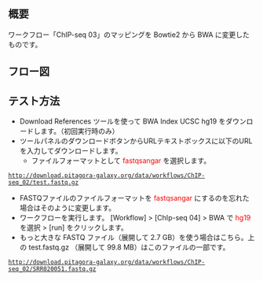 
概要
----

ワークフロー「ChIP-seq 03」のマッピングを Bowtie2 から BWA に変更したものです。

フロー図
--------

テスト方法
----------

-   Download References ツールを使って BWA Index UCSC hg19 をダウンロードします。（初回実行時のみ）
-   ツールパネルのダウンロードボタンからURLテキストボックスに以下のURLを入力してダウンロードします。
    -   ファイルフォーマットとして <span style="color: red">fastqsangar</span> を選択します。

[`http://download.pitagora-galaxy.org/data/workflows/ChIP-seq_02/test.fastq.gz`](http://download.pitagora-galaxy.org/data/workflows/ChIP-seq_02/test.fastq.gz)

-   FASTQファイルのファイルフォーマットを <span style="color: red">fastqsangar</span> にするのを忘れた場合はそのように変更します。
-   ワークフローを実行します。 \[Workflow\] &gt; \[ChIp-seq 04\] &gt; BWA で <span style="color: red">hg19</span> を選択 &gt; \[run\] をクリックします。
-   もっと大きな FASTQ ファイル（展開して 2.7 GB）を使う場合はこちら。上の test.fastq.gz （展開して 99.8 MB）はこのファイルの一部です。

[`http://download.pitagora-galaxy.org/data/workflows/ChIP-seq_02/SRR020051.fastq.gz`](http://download.pitagora-galaxy.org/data/workflows/ChIP-seq_02/SRR020051.fastq.gz)